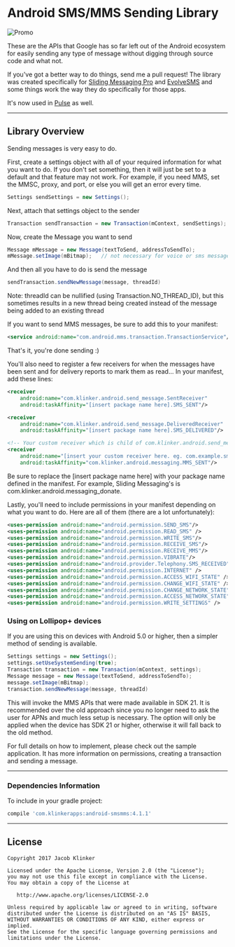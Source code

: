 # Android SMS/MMS Sending Library

![Promo](https://raw.githubusercontent.com/klinker41/android-smsmms/master/android-messaging.png)

These are the APIs that Google has so far left out of the Android ecosystem for easily sending any type of message without digging through source code and what not.

If you've got a better way to do things, send me a pull request! The library was created specifically for [Sliding Messaging Pro](https://play.google.com/store/apps/details?id=com.klinker.android.messaging_donate&hl=en) and [EvolveSMS](https://play.google.com/store/apps/details?id=com.klinker.android.evolve_sms&hl=en) and some things work the way they do specifically for those apps.

It's now used in [Pulse](https://play.google.com/store/apps/details?id=xyz.klinker.messenger) as well.

---

## Library Overview

Sending messages is very easy to do.

First, create a settings object with all of your required information for what you want to do. If you don't set something, then it will just be set to a default and that feature may not work. For example, if you need MMS, set the MMSC, proxy, and port, or else you will get an error every time.

``` java
Settings sendSettings = new Settings();
```

Next, attach that settings object to the sender

``` java
Transaction sendTransaction = new Transaction(mContext, sendSettings);
```

Now, create the Message you want to send

``` java
Message mMessage = new Message(textToSend, addressToSendTo);
mMessage.setImage(mBitmap);   // not necessary for voice or sms messages
```

And then all you have to do is send the message

``` java
sendTransaction.sendNewMessage(message, threadId)
```

Note: threadId can be nullified (using Transaction.NO_THREAD_ID), but this sometimes results in a new thread being created instead of the message being added to an existing thread

If you want to send MMS messages, be sure to add this to your manifest:

``` xml
<service android:name="com.android.mms.transaction.TransactionService"/>
```

That's it, you're done sending :)

You'll also need to register a few receivers for when the messages have been sent and for delivery reports to mark them as read... In your manifest, add these lines:

```xml
<receiver
    android:name="com.klinker.android.send_message.SentReceiver"
    android:taskAffinity="[insert package name here].SMS_SENT"/>

<receiver
    android:name="com.klinker.android.send_message.DeliveredReceiver"
    android:taskAffinity="[insert package name here].SMS_DELIVERED"/>

<!-- Your custom receiver which is child of com.klinker.android.send_message.MmsSentReceiver -->
<receiver
    android:name="[insert your custom receiver here. eg. com.example.sms_mms.receivers.MyMmsSentReceiver]"
    android:taskAffinity="com.klinker.android.messaging.MMS_SENT"/>
```

Be sure to replace the [insert package name here] with your package name defined in the manifest. For example, Sliding Messaging's is com.klinker.android.messaging_donate.

Lastly, you'll need to include permissions in your manifest depending on what you want to do. Here are all of them (there are a lot unfortunately):

```xml
<uses-permission android:name="android.permission.SEND_SMS"/>
<uses-permission android:name="android.permission.READ_SMS" />
<uses-permission android:name="android.permission.WRITE_SMS"/>
<uses-permission android:name="android.permission.RECEIVE_SMS"/>
<uses-permission android:name="android.permission.RECEIVE_MMS"/>
<uses-permission android:name="android.permission.VIBRATE"/>
<uses-permission android:name="android.provider.Telephony.SMS_RECEIVED" />
<uses-permission android:name="android.permission.INTERNET" />
<uses-permission android:name="android.permission.ACCESS_WIFI_STATE" />
<uses-permission android:name="android.permission.CHANGE_WIFI_STATE" />
<uses-permission android:name="android.permission.CHANGE_NETWORK_STATE" />
<uses-permission android:name="android.permission.ACCESS_NETWORK_STATE" />
<uses-permission android:name="android.permission.WRITE_SETTINGS" />
```

### Using on Lollipop+ devices

If you are using this on devices with Android 5.0 or higher, then a simpler method of sending is available.

``` java
Settings settings = new Settings();
settings.setUseSystemSending(true);
Transaction transaction = new Transaction(mContext, settings);
Message message = new Message(textToSend, addressToSendTo);
message.setImage(mBitmap);
transaction.sendNewMessage(message, threadId)
```

This will invoke the MMS APIs that were made available in SDK 21. It is recommended over the old approach since you no longer need to ask the user for APNs and much less setup is necessary. The option will only be applied when the device has SDK 21 or higher, otherwise it will fall back to the old method.

For full details on how to implement, please check out the sample application. It has more information on permissions, creating a transaction and sending a message.

---

### Dependencies Information

To include in your gradle project:

```groovy
compile 'com.klinkerapps:android-smsmms:4.1.1'
```

---

## License

    Copyright 2017 Jacob Klinker

    Licensed under the Apache License, Version 2.0 (the "License");
    you may not use this file except in compliance with the License.
    You may obtain a copy of the License at

       http://www.apache.org/licenses/LICENSE-2.0

    Unless required by applicable law or agreed to in writing, software
    distributed under the License is distributed on an "AS IS" BASIS,
    WITHOUT WARRANTIES OR CONDITIONS OF ANY KIND, either express or implied.
    See the License for the specific language governing permissions and
    limitations under the License.
